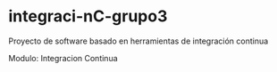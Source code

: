 # integraci-nC-grupo3
Proyecto de software basado en herramientas de integración continua


Modulo: Integracion Continua
